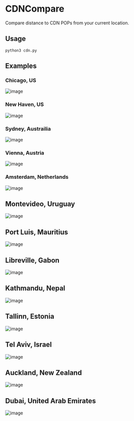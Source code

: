 # CDNCompare
Compare distance to CDN POPs from your current location.

## Usage
`python3 cdn.py`

## Examples

### Chicago, US
![image](https://user-images.githubusercontent.com/59586759/214629618-35fbcc70-dda3-4369-bbc0-0f9cd7051ceb.png)

### New Haven, US
![image](https://user-images.githubusercontent.com/59586759/214629758-f93dd027-4a8d-4d0b-b6e9-67c894e0a71f.png)

### Sydney, Austrailia
![image](https://user-images.githubusercontent.com/59586759/214630837-ba146e5d-f6bf-4477-bca0-ab126e8c3d36.png)

### Vienna, Austria
![image](https://user-images.githubusercontent.com/59586759/214636093-ed069bb2-608a-40bf-a3c2-736adad15c1b.png)

### Amsterdam, Netherlands
![image](https://user-images.githubusercontent.com/59586759/214636816-b3bc7f69-b95d-4528-85ee-fccb6ade488a.png)

## Montevideo, Uruguay
![image](https://user-images.githubusercontent.com/59586759/214690431-94efbbf6-dee9-4a5e-b1ad-f2894c1f4bef.png)

## Port Luis, Mauritius
![image](https://user-images.githubusercontent.com/59586759/214690966-0d223db5-ef91-45f1-924e-872d104dff6b.png)

## Libreville, Gabon
![image](https://user-images.githubusercontent.com/59586759/214692162-3b9e73ea-9c36-4f9b-a01a-d506acad1672.png)

## Kathmandu, Nepal
![image](https://user-images.githubusercontent.com/59586759/214693505-8d856cb9-7e30-4e8d-88a2-23604a230906.png)

## Tallinn, Estonia
![image](https://user-images.githubusercontent.com/59586759/214707273-a16b550e-ff9f-476b-80f8-5c863be073f0.png)

## Tel Aviv, Israel
![image](https://user-images.githubusercontent.com/59586759/214707432-9710c3d3-d36b-4070-aff8-c7b7e7dda7d3.png)

## Auckland, New Zealand
![image](https://user-images.githubusercontent.com/59586759/214707573-e5957188-9f9f-4dbc-81d5-c2fcef4b3921.png)

## Dubai, United Arab Emirates
![image](https://user-images.githubusercontent.com/59586759/214707907-2aaa8b20-bf2a-49d3-981a-39a88a73d4a8.png)
